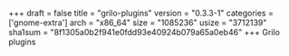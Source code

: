 +++
draft = false
title = "grilo-plugins"
version = "0.3.3-1"
categories = ['gnome-extra']
arch = "x86_64"
size = "1085236"
usize = "3712139"
sha1sum = "8f1305a0b2f941e0fdd93e40924b079a65a0eb46"
+++
Grilo plugins